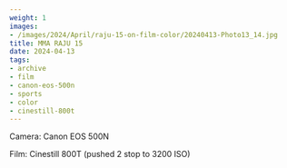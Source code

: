 ```yaml
---
weight: 1
images:
- /images/2024/April/raju-15-on-film-color/20240413-Photo13_14.jpg
title: MMA RAJU 15
date: 2024-04-13
tags:
- archive
- film
- canon-eos-500n
- sports
- color
- cinestill-800t
---
```


Camera: Canon EOS 500N

Film: Cinestill 800T (pushed 2 stop to 3200 ISO)